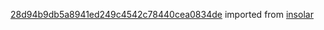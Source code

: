[28d94b9db5a8941ed249c4542c78440cea0834de](https://github.com/insolar/insolar/commit/28d94b9db5a8941ed249c4542c78440cea0834de) imported from [insolar](https://github.com/insolar/insolar)

